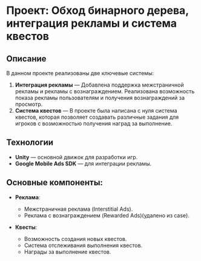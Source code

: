 # Проект: Обход бинарного дерева, интеграция рекламы и система квестов

## Описание
В данном проекте реализованы две ключевые системы:
1. **Интеграция рекламы** — Добавлена поддержка межстраничной рекламы и рекламы с вознаграждением. Реализована возможность показа рекламы пользователям и получения вознаграждений за просмотр.
2. **Система квестов** — В проекте была написана с нуля система квестов, которая позволяет создавать различные задания для игроков с возможностью получения наград за выполнение.

## Технологии
- **Unity** — основной движок для разработки игр.
- **Google Mobile Ads SDK** — для интеграции рекламы.

## Основные компоненты:
- **Реклама**:
  - Межстраничная реклама (Interstitial Ads).
  - Реклама с вознаграждением (Rewarded Ads)(удалено из case).
  
- **Квесты**:
  - Возможность создания новых квестов.
  - Система отслеживания выполнения квестов.
  - Награды за выполнение квестов.
